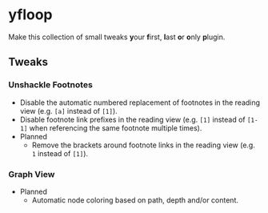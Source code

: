 # yfloop

Make this collection of small tweaks **y**our **f**irst, **l**ast **o**r **o**nly **p**lugin.

## Tweaks

### Unshackle Footnotes

- Disable the automatic numbered replacement of footnotes in the reading view (e.g. `[a]` instead of `[1]`).
- Disable footnote link prefixes in the reading view (e.g. `[1]` instead of `[1-1]` when referencing the same footnote multiple times).
- Planned
	- Remove the brackets around footnote links in the reading view (e.g. `1` instead of `[1]`).

### Graph View

- Planned
	- Automatic node coloring based on path, depth and/or content.
